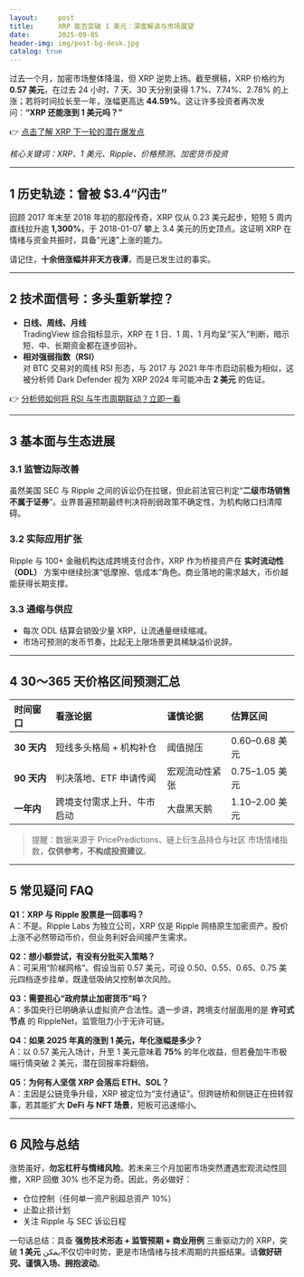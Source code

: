 ```yaml
---
layout:     post
title:      XRP 能否突破 1 美元：深度解读与市场展望
date:       2025-09-05
header-img: img/post-bg-desk.jpg
catalog: true
---
```


过去一个月，加密市场整体降温，但 XRP 逆势上扬。截至撰稿，XRP 价格约为 **0.57 美元**，在过去 24 小时、7 天、30 天分别录得 1.7%、7.74%、2.78% 的上涨；若将时间拉长至一年，涨幅更高达 **44.59%**。这让许多投资者再次发问：**“XRP 还能涨到 1 美元吗？”**

👉 [点击了解 XRP 下一轮的潜在爆发点](https://okxdog.com/)

_核心关键词：XRP、1 美元、Ripple、价格预测、加密货币投资_

---

## 1 历史轨迹：曾被 $3.4“闪击”

回顾 2017 年末至 2018 年初的那段传奇，XRP 仅从 0.23 美元起步，短短 5 周内直线拉升逾 **1,300%**，于 2018-01-07 攀上 3.4 美元的历史顶点。这证明 XRP 在情绪与资金共振时，具备“光速”上涨的能力。

请记住，**十余倍涨幅并非天方夜谭**，而是已发生过的事实。

---

## 2 技术面信号：多头重新掌控？

- **日线、周线、月线**  
  TradingView 综合指标显示，XRP 在 1 日、1 周、1 月均呈“买入”判断，暗示短、中、长期资金都在逐步回补。  
- **相对强弱指数（RSI）**  
  对 BTC 交易对的周线 RSI 形态，与 2017 与 2021 年牛市启动前极为相似，这被分析师 Dark Defender 视为 XRP 2024 年可能冲击 **2 美元** 的佐证。

👉 [分析师如何将 RSI 与牛市周期联动？立即一看](https://okxdog.com/)

---

## 3 基本面与生态进展

### 3.1 监管边际改善
虽然美国 SEC 与 Ripple 之间的诉讼仍在拉锯，但此前法官已判定“**二级市场销售不属于证券**”。业界普遍预期最终判决将削弱政策不确定性，为机构敞口扫清障碍。

### 3.2 实际应用扩张
Ripple 与 100+ 金融机构达成跨境支付合作，XRP 作为桥接资产在 **实时流动性（ODL）** 方案中继续扮演“低摩擦、低成本”角色。商业落地的需求越大，币价越能获得长期支撑。

### 3.3 通缩与供应
- 每次 ODL 结算会销毁少量 XRP，让流通量继续缩减。  
- 市场可预测的发币节奏，比起无上限场景更具稀缺溢价说辞。

---

## 4 30～365 天价格区间预测汇总

| 时间窗口 | 看涨论据 | 谨慎论据 | 估算区间 |
| :--- | :--- | :--- | :--- |
| **30 天内** | 短线多头格局 + 机构补仓 | 阈值抛压 | 0.60–0.68 美元 |
| **90 天内** | 判决落地、ETF 申请传闻 | 宏观流动性紧张 | 0.75–1.05 美元 |
| **一年内** | 跨境支付需求上升、牛市启动 | 大盘黑天鹅 | 1.10–2.00 美元 |

> 提醒：数据来源于 PricePredictions、链上衍生品持仓与社区 市场情绪指数，**仅供参考，不构成投资建议**。

---

## 5 常见疑问 FAQ

**Q1：XRP 与 Ripple 股票是一回事吗？**  
A：不是。Ripple Labs 为独立公司，XRP 仅是 Ripple 网络原生加密资产。股价上涨不必然带动币价，但业务利好会间接产生需求。

**Q2：想小额尝试，有没有分批买入策略？**  
A：可采用“阶梯网格”。假设当前 0.57 美元，可设 0.50、0.55、0.65、0.75 美元四档逐步挂单，既逢低吸纳又控制单次风险。

**Q3：需要担心“政府禁止加密货币”吗？**  
A：多国央行已明确承认虚拟资产合法性。退一步讲，跨境支付层面用的是 **许可式节点** 的 RippleNet，监管阻力小于无许可链。

**Q4：如果 2025 年真的涨到 1 美元，年化涨幅是多少？**  
A：以 0.57 美元入场计，升至 1 美元意味着 **75%** 的年化收益，但若叠加牛市极端行情突破 2 美元，潜在回报率将翻倍。

**Q5：为何有人坚信 XRP 会落后 ETH、SOL？**  
A：主因是公链竞争升级，XRP 被定位为“支付通证”。但跨链桥和侧链正在扭转叙事，若其能扩大 **DeFi 与 NFT 场景**，短板可迅速缩小。

---

## 6 风险与总结

涨势虽好，**勿忘杠杆与情绪风险**。若未来三个月加密市场突然遭遇宏观流动性回撤，XRP 回撤 30% 也不足为奇。因此，务必做好：

- 仓位控制（任何单一资产别超总资产 10%）  
- 止盈止损计划  
- 关注 Ripple 与 SEC 诉讼日程

一句话总结：具备 **强势技术形态 + 监管预期 + 商业用例** 三重驱动力的 XRP，突破 **1 美元** یمكن不仅切中时势，更是市场情绪与技术周期的共振结果。请**做好研究、谨慎入场、拥抱波动**。